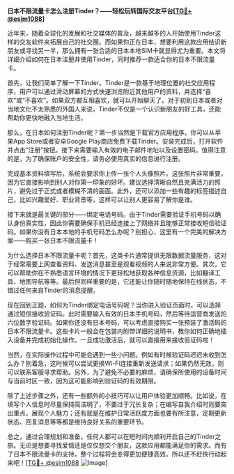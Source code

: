**日本不限流量卡怎么注册Tinder？——轻松玩转国际交友平台[[TG💪+ @esim1088](https://t.me/s/esim1088)]**

近年来，随着全球化的发展和社交媒体的普及，越来越多的人开始使用Tinder这样的交友软件来拓展自己的社交圈。而如果你正在日本，想要利用这款应用结识新朋友或寻找另一半，那么拥有一张合适的日本本地SIM卡就显得尤为重要。本文将详细介绍如何在日本注册并使用Tinder，同时推荐一款适合你的日本不限流量卡。

首先，让我们简单了解一下Tinder。Tinder是一款基于地理位置的社交应用程序，用户可以通过滑动屏幕的方式快速浏览附近其他用户的资料，并选择“喜欢”或“不喜欢”。如果双方都互相喜欢，就可以开始聊天了。对于初到日本或者对当地文化不太熟悉的外国人来说，Tinder不仅是一个认识新朋友的好工具，还能帮助你更快地融入当地生活。

那么，在日本如何注册Tinder呢？第一步当然是下载官方应用程序。你可以从苹果App Store或者安卓Google Play商店免费下载Tinder。安装完成后，打开软件并点击“注册”按钮。接下来需要输入有效的电子邮件地址以及设置密码。值得注意的是，为了确保账户的安全性，请务必使用真实的信息进行注册。

完成基本资料填写后，系统会要求你上传一张个人头像照片。这张照片非常重要，因为它直接影响到别人对你第一印象的好坏。建议选择清晰自然且充满活力的照片，避免过于正式或者模糊不清的画面。此外，还可以添加一些有趣的标签描述自己，比如兴趣爱好、职业背景等，这样可以让别人更容易了解你是谁。

接下来就是最关键的部分——绑定电话号码。由于Tinder需要验证手机号码以确认身份真实性，因此你需要确保手机已经连接上了网络并且能够正常接收短信验证码。如果你没有日本本地的手机号码怎么办呢？别担心，这里有一个完美的解决方案——购买一张日本不限流量卡！

为什么选择日本不限流量卡呢？首先，这类卡片通常提供无限数据流量服务，这对于经常需要上网查看资料、发送消息甚至是观看视频的人来说非常方便。其次，它可以帮助你在不熟悉语言环境的情况下更轻松地获取各种信息资源，比如翻译工具、地图导航等等。最后但同样重要的是，它还能让你随时随地保持在线状态，不错过任何来自Tinder的消息提醒。

现在回到正题，如何为Tinder绑定电话号码呢？当你进入验证页面时，可以选择通过短信接收验证码。此时需要输入有效的日本手机号码，然后等待运营商发送的六位数字验证码。如果你还没有日本号码，可以考虑直接购买一张预装了激活码的日本不限流量卡。这些卡片一般会在包装内附带详细的说明书，教你如何正确地插入设备并完成初始化操作。一旦成功激活后，就可以直接用来接收验证码啦！

当然，在实际操作过程中可能会遇到一些小问题。例如有时候验证码迟迟未收到怎么办？别着急，这时候可以尝试更换Wi-Fi连接重新发送请求；如果仍然无效，则可以联系客服寻求帮助。另外，为了避免不必要的麻烦，请确保所使用的设备时间与当前时区一致，因为这可能影响到验证码的有效期限。

除了上述步骤之外，还有一些额外的小技巧可以让用户体验更加顺畅。比如说，在填写个人信息时尽量保持简洁明了，不要过于冗长复杂；在编写自我介绍时则要突出重点，展现个人魅力；还有就是在维护日常活跃度方面也要有所注意，定期更新状态、回复消息等等都是维持良好关系的重要环节。

总之，通过合理规划和准备，任何人都可以在短时间内顺利开启自己的Tinder之旅。无论是想要寻找爱情还是仅仅想交个朋友，这款应用都能满足你的需求。而有了日本不限流量卡的支持，整个过程将会变得更加便捷高效。所以还不赶快行动起来吧！[[TG💪+ @esim1088](https://t.me/s/esim1088) ![Image](https://i.postimg.cc/4NQfJmqS/Snipaste-2025-05-13-00-14-12.png)]